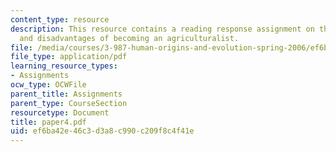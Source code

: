 ```yaml
---
content_type: resource
description: This resource contains a reading response assignment on the advantages
  and disadvantages of becoming an agriculturalist.
file: /media/courses/3-987-human-origins-and-evolution-spring-2006/ef6ba42e46c3d3a8c990c209f8c4f41e_paper4.pdf
file_type: application/pdf
learning_resource_types:
- Assignments
ocw_type: OCWFile
parent_title: Assignments
parent_type: CourseSection
resourcetype: Document
title: paper4.pdf
uid: ef6ba42e-46c3-d3a8-c990-c209f8c4f41e
---
```

